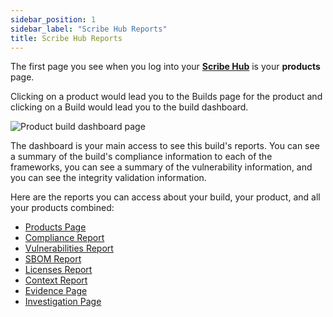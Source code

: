 ```yaml
---
sidebar_position: 1
sidebar_label: "Scribe Hub Reports"
title: Scribe Hub Reports
---
```


The first page you see when you log into your **[Scribe Hub](https://prod.hub.scribesecurity.com/ "Scribe Hub Link")** is your **products** page.

Clicking on a product would lead you to the Builds page for the product and clicking on a Build would lead you to the build dashboard.

<img src='../../img/start/dashboard-start.jpg' alt='Product build dashboard page'/>

The dashboard is your main access to see this build's reports. You can see a summary of the build's compliance information to each of the frameworks, you can see a summary of the vulnerability information, and you can see the integrity validation information.

Here are the reports you can access about your build, your product, and all your products combined:

* [Products Page](product)
* [Compliance Report](compliance)
* [Vulnerabilities Report](vulnerabilities)
* [SBOM Report](sbom)
* [Licenses Report](licenses)
* [Context Report](context)
* [Evidence Page](evidence)
* [Investigation Page](investigation) 